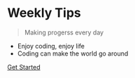 # Weekly Tips

> Making progerss every day

* Enjoy coding, enjoy life
* Coding can make the world go around


[Get Started](/wechat/message-push-notification/index)
